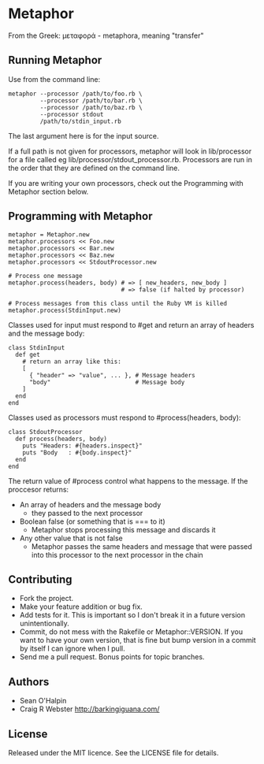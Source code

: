 Metaphor
========

From the Greek: μεταφορά - metaphora, meaning "transfer"


Running Metaphor
----------------

Use from the command line:

    metaphor --processor /path/to/foo.rb \
             --processor /path/to/bar.rb \
             --processor /path/to/baz.rb \
             --processor stdout
             /path/to/stdin_input.rb

The last argument here is for the input source.

If a full path is not given for processors, metaphor will look in
lib/processor for a file called eg lib/processor/stdout_processor.rb.
Processors are run in the order that they are defined on the command
line.

If you are writing your own processors, check out the Programming with
Metaphor section below.

Programming with Metaphor
-------------------------

    metaphor = Metaphor.new
    metaphor.processors << Foo.new
    metaphor.processors << Bar.new
    metaphor.processors << Baz.new
    metaphor.processors << StdoutProcessor.new

    # Process one message
    metaphor.process(headers, body) # => [ new_headers, new_body ]
                                    # => false (if halted by processor)

    # Process messages from this class until the Ruby VM is killed
    metaphor.process(StdinInput.new)


Classes used for input must respond to #get and return an array of headers
and the message body:

    class StdinInput
      def get
        # return an array like this:
        [
          { "header" => "value", ... }, # Message headers
          "body"                        # Message body
        ]
      end
    end

Classes used as processors must respond to #process(headers, body):

    class StdoutProcessor
      def process(headers, body)
        puts "Headers: #{headers.inspect}"
        puts "Body   : #{body.inspect}"
      end
    end

The return value of #process control what happens to the message. If the
proccesor returns:
  * An array of headers and the message body
    - they passed to the next processor
  * Boolean false (or something that is === to it)
    - Metaphor stops processing this message and discards it
  * Any other value that is not false
    - Metaphor passes the same headers and message that were passed into
      this processor to the next processor in the chain

Contributing
------------

  * Fork the project.
  * Make your feature addition or bug fix.
  * Add tests for it. This is important so I don't break it in a
    future version unintentionally.
  * Commit, do not mess with the Rakefile or Metaphor::VERSION. If you
    want to have your own version, that is fine but bump version in a
    commit by itself I can ignore when I pull.
  * Send me a pull request. Bonus points for topic branches.


Authors
-------

  * Sean O'Halpin
  * Craig R Webster <http://barkingiguana.com/>


License
-------

Released under the MIT licence. See the LICENSE file for details.